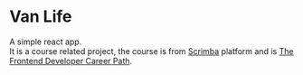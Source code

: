 # Van Life
A simple react app. <br/>
It is a course related project, the course is from [Scrimba](https://scrimba.com/) platform and is [The Frontend Developer Career Path](https://scrimba.com/learn/frontend).
